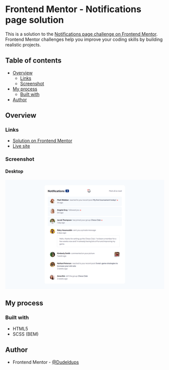 # Frontend Mentor - Notifications page solution

This is a solution to the [Notifications page challenge on Frontend Mentor](https://www.frontendmentor.io/challenges/notifications-page-DqK5QAmKbC). Frontend Mentor challenges help you improve your coding skills by building realistic projects.

## Table of contents

- [Overview](#overview)
  - [Links](#links)
  - [Screenshot](#screenshot)
- [My process](#my-process)
  - [Built with](#built-with)
- [Author](#author)

## Overview

### Links

- [Solution on Frontend Mentor]()
- [Live site]()

### Screenshot

#### Desktop

![Solution](https://github.com/Dudeldups/FM-notifications-page/blob/main/screenshots/solution-desktop.png)

## My process

### Built with

- HTML5
- SCSS (BEM)

## Author

- Frontend Mentor - [@Dudeldups](https://www.frontendmentor.io/profile/Dudeldups)
